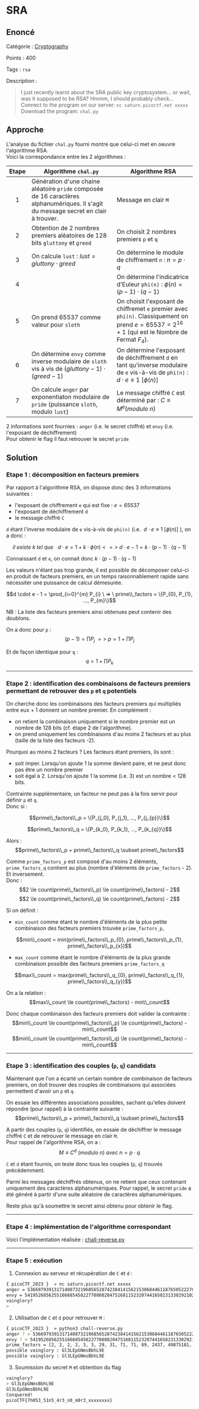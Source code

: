 # SRA

## Enoncé
Catégorie : [Cryptography](../)

Points : 400

Tags : `rsa`

Description :
> I just recently learnt about the SRA public key cryptosystem... or wait, was it supposed to be RSA? Hmmm, I should probably check...  
> Connect to the program on our server: `nc saturn.picoctf.net xxxxx`  
> Download the program: `chal.py`


## Approche

L'analyse du fichier `chal.py` fourni montre que celui-ci met en oeuvre l'algorithme RSA.  
Voici la correspondance entre les 2 algorithmes :

| Etape | Algorithme `chal.py` | Algorithme RSA 
| :-: | - | - 
| 1 | Génération d'une chaine aléatoire `pride` composée de 16 caractères alphanumériques. Il s'agit du message secret en clair à trouver. | Message en clair `M`
| 2 | Obtention de 2 nombres premiers aléatoires de 128 bits `gluttony` et `greed` | On choisit 2 nombres premiers `p` et `q`
| 3 | On calcule `lust` : $lust = gluttony \cdot greed$ | On détermine le module de chiffrement `n` : $n = p \cdot q$
| 4 |  | On détermine l'indicatrice d'Euleur `phi(n)` : $\phi(n) = (p-1)\cdot(q-1)$
| 5 | On prend 65537 comme valeur pour `sloth` | On choisit l'exposant de chiffremet `e` premier avec `phi(n)`. Classiquement on prend $e = 65537 = 2^{16} + 1$ (qui est le Nombre de Fermat $F_4$).
| 6 | On détermine `envy` comme inverse modulaire de `sloth` vis à vis de $(gluttony - 1) \cdot (greed - 1)$ | On détermine l'exposant de déchiffrement `d` en tant qu'inverse modulaire de `e` vis-à-vis de `phi(n)` : $d \cdot e \equiv 1\ [\phi(n)]$
| 7 | On calcule `anger` par exponentiaton modulaire de `pride` (puissance `sloth`,  modulo `lust`) | Le message chiffré `C` est déterminé par : $C \equiv M^{e} (modulo\ n)$


2 informations sont fournies : `anger` (i.e. le secret chiffré) et `envy` (i.e. l'exposant de déchiffrement)  
Pour obtenir le flag il faut retrouver le secret `pride`


## Solution

### Etape 1 : décomposition en facteurs premiers

Par rapport à l'algorithme RSA, on dispose donc des 3 informations suivantes :
- l'exposant de chiffrement `e` qui est fixe : $e = 65537$
- l'exposant de déchiffrement `d`
- le message chiffré `C`

`d` étant l'inverse modulaire de `e` vis-à-vis de `phi(n)` (i.e. $\ d \cdot e \equiv 1\ [\phi(n)]$ ), on a donc : 

$$ il\ existe\ k\ tel\ que\ \: \ d \cdot e = 1 + k \cdot \phi(n) <=> \ d \cdot e -1 =k \cdot (p-1) \cdot (q-1) $$

Connaissant `d` et `e`, on connait donc $k \cdot (p-1) \cdot (q-1)$

Les valeurs n'étant pas trop grande, il est possible de décomposer celui-ci en produit de facteurs premiers, en un temps raisonnablement rapide sans nécessiter une puissance de calcul démesurée.

$$d \cdot e - 1 = \prod_{i=0}^{m} P_{i} \ => \ prime\\_factors = \{P_{0}, P_{1}, ..., P_{m}\}$$

NB : La liste des facteurs premiers ainsi obtenues peut contenir des doublons.

On a donc pour `p` :
$$(p-1) = \prod P_{j} \ => \ p = 1 + \prod P_{j} $$

Et de façon identique pour `q` :
$$q = 1 + \prod P_{k} $$

---

### Etape 2 : identification des combinaisons de facteurs premiers permettant de retrouver des `p` et `q` potentiels

On cherche donc les combinaisons des facteurs premiers qui multipliés entre eux + 1 donnent un nombre premier. En complément :
- on retient la combinaison uniquement si le nombre premier est un nombre de 128 bits (cf. étape 2 de l'algorithme).
- on prend uniquement les combinaisons d'au moins 2 facteurs et au plus (taille de la liste des facteurs -2).

Pourquoi au moins 2 facteurs ? Les facteurs étant premiers, ils sont :
- soit imper. Lorsqu'on ajoute 1 la somme devient paire, et ne peut donc pas être un nombre premier
- soit égal à 2. Lorsqu'on ajoute 1 la somme (i.e. 3) est un nombre < 128 bits.

Contrainte supplémentaire, un facteur ne peut pas à la fois servir pour définir `p` et `q`.  
Donc si :  

$$prime\\_factors\\_p = \{P_{j_0}, P_{j_1}, ..., P_{j_{p}}\}$$

$$prime\\_factors\\_q = \{P_{k_0}, P_{k_1}, ..., P_{k_{q}}\}$$

Alors :
$$prime\\_factors\\_p + prime\\_factors\\_q \subset prime\\_factors$$

Comme `prime_factors_p` est composé d'au moins 2 éléments, `prime_factors_q` contient au plus (nombre d'éléments de `prime_factors` - 2). Et inversement.  
Donc :
$$2 \le count(prime\\_factors\\_p) \le count(prime\\_factors) - 2$$
$$2 \le count(prime\\_factors\\_q) \le count(prime\\_factors) - 2$$

Si on définit : 
* `min_count` comme étant le nombre d'éléments de la plus petite combinaison des facteurs premiers trouvée `prime_factors_p`,

$$min\\_count = min(prime\\_factors\\_p_{0}, prime\\_factors\\_p_{1}, prime\\_factors\\_p_{x})$$

* `max_count` comme étant le nombre d'éléments de la plus grande combinaison possible des facteurs premiers `prime_factors_q`

$$max\\_count = max(prime\\_factors\\_q_{0}, prime\\_factors\\_q_{1}, prime\\_factors\\_q_{y})$$

On a la relation :
$$max\\_count \le count(prime\\_factors) - min\\_count$$

Donc chaque combinaison des facteurs premiers doit valider la contrainte :
$$min\\_count \le count(prime\\_factors\\_p) \le count(prime\\_factors) - min\\_count$$
$$min\\_count \le count(prime\\_factors\\_q) \le count(prime\\_factors) - min\\_count$$

---

### Etape 3 : identification des couples (`p`, `q`) candidats

Maintenant que l'on a écarté un certain nombre de combinaison de facteurs premiers, on   doit trouver des couples de combinaisons qui associées permettent d'avoir un `p` et `q`.

On essaie les différentes associations possibles, sachant qu'elles doivent répondre (pour rappel) à la contrainte suivante :
$$prime\\_factors\\_p + prime\\_factors\\_q \subset prime\\_factors$$

A partir des couples (`p`, `q`) identifiés, on essaie de déchiffrer le message chiffré `C` et de retrouver le message en clair `M`.  
Pour rappel de l'algorithme RSA, on a :
$$M \equiv C^{d}\ (modulo\ n) \ avec \ n = p \cdot q$$

`C` et `d` étant fournis, on teste donc tous les couples (`p`, `q`) trouvés précédemment.

Parmi les messages déchiffrés obtenus, on ne retient que ceux contenant uniquement des caractères alphanumériques. Pour rappel, le secret `pride` a été généré à partir d'une suite aléatoire de caractères alphanumériques.

Reste plus qu'à soumettre le secret ainsi obtenu pour obtenir le flag.

---

### Etape 4 : implémentation de l'algorithme correspondant

Voici l'implémentation réalisée : [chall-reverse.py](./chall-reverse.py)

---

### Etape 5 : exécution 

1. Connexion au serveur et récupération de `C` et `d` :
```bash
{ picoCTF_2023 }  » nc saturn.picoctf.net xxxxx
anger = 53669793913171408732196856528742384141562153068446118765052227063373349441805
envy = 54195268562551666854582277080820475168115232074416582313302921028869342214929
vainglory?
> 
```

2. Utilisation de `C` et `d` pour retrouver `M` :
```bash
{ picoCTF_2023 }  » python3 chall-reverse.py
anger ? > 53669793913171408732196856528742384141562153068446118765052227063373349441805
envy ? > 54195268562551666854582277080820475168115232074416582313302921028869342214929
prime_factors = [2, 2, 2, 2, 3, 3, 29, 31, 71, 71, 89, 2437, 49875181, 905936487457, 9425132741803, 58924214417773777974784486741974049]
possible vainglory : Gl3LEpGNmsBbhL9E
possible vainglory : Gl3LEpGNmsBbhL9E
```

3. Soumission du secret `M` et obtention du flag
```bash
vainglory?
> Gl3LEpGNmsBbhL9E
Gl3LEpGNmsBbhL9E
Conquered!
picoCTF{7h053_51n5_4r3_n0_m0r3_xxxxxxxx}
```
